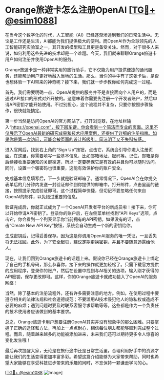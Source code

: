 # Orange旅遊卡怎么注册OpenAI [[TG💪+ @esim1088](https://t.me/s/esim1088)]

在当今这个数字化的时代，人工智能（AI）已经逐渐渗透到我们的日常生活中。无论是工作还是生活，AI都能为我们提供极大的便利。而OpenAI作为全球领先的人工智能研究实验室之一，其开发的模型和工具更是备受关注。然而，对于很多人来说，如何利用这些先进的技术却是一个难题。今天，我们就来聊聊Orange旅遊卡用户如何注册并使用OpenAI的服务。

Orange旅遊卡是一种非常实用的旅行助手，它不仅能为用户提供便捷的通讯服务，还能帮助用户更好地融入当地的生活。那么，当你的手中有了这张卡后，是否也想体验一下AI带来的神奇呢？接下来，我们就一步步教你如何完成这一过程。

首先，我们需要明确一点，OpenAI提供的服务并不是直接面向个人用户的，而是通过API接口的形式对外开放的。这意味着你需要先注册一个开发者账户，然后申请API密钥才能开始使用。不过别担心，这个流程并不复杂，只要你按照步骤操作，很快就能搞定。

第一步当然是访问OpenAI的官方网站了。打开浏览器，在地址栏输入“https://openai.com”，按下回车键，你会看到一个简洁而专业的页面。这里不仅展示了OpenAI最新的研究成果和技术应用案例，还提供了详细的注册指南。如果你是第一次访问，可能会被页面的设计所吸引，简洁明了又不失科技感。

进入官网后，找到右上角的“Sign Up”按钮，点击它，系统会引导你进入注册页面。在这里，你需要填写一些基本信息，比如邮箱地址、密码等。记住，邮箱是你后续接收重要通知的关键渠道，所以一定要确保它是有效的并且你可以随时访问。同时，设置一个强密码也很重要，这能有效保护你的账户安全。

完成基本信息填写后，下一步就是验证邮箱了。通常情况下，OpenAI会在你提交表单后的几分钟内发送一封验证邮件到你提供的邮箱中。打开邮件，点击里面的链接，按照提示完成验证即可。这个过程简单快捷，但切记不要忽略任何来自OpenAI的邮件，以免错过重要的信息。

验证完成后，你就正式成为了一个OpenAI开发者平台的新成员啦！接下来，你可以开始申请API密钥了。登录你的账户后，在左侧菜单栏找到“API Keys”选项，点击它，你会看到一个列表显示你当前拥有的API密钥。如果没有的话，点击“Create New API Key”按钮，系统会自动生成一个新的密钥给你。

生成密钥后，记得妥善保存。因为这是你调用OpenAI服务的唯一凭证，一旦丢失将无法找回。此外，为了安全起见，建议定期更换密钥，并且不要随意透露给他人。

现在，让我们回到Orange旅遊卡的话题上来。假设你已经在Orange旅遊卡上绑定了自己的手机号码，那么恭喜你，接下来的操作就更加轻松了。只需下载官方提供的应用程序，登录你的账户，然后在设置中找到与AI相关的选项，输入刚才获得的API密钥，保存更改即可。这样，你的Orange旅遊卡就成功接入了OpenAI的服务网络！

当然，除了基本的注册流程外，还有许多需要注意的地方。例如，在使用过程中要遵守相关的法律法规和社会道德规范；不要滥用AI技术侵犯他人的隐私权或造成不必要的麻烦；遇到问题时要及时联系客服寻求帮助等等。这些都是作为一个负责任的技术使用者应该做到的基本要求。

总之，Orange旅遊卡用户想要注册OpenAI其实并没有想象中的那么困难。只要掌握了正确的途径和方法，再加上一点点耐心，相信每位朋友都能够顺利完成整个过程。而且，随着越来越多的功能被添加进来，未来我们还可以期待更多令人惊喜的变化发生哦！

最后再次提醒大家，无论是在旅行途中还是日常生活里，合理利用好手中的资源才能让我们的生活变得更加丰富多彩。希望这篇介绍能够为大家带来帮助，同时也希望大家能够在享受科技进步带来的乐趣的同时，不忘保持一颗谦逊学习的心。

[[TG💪+ @esim1088](https://t.me/s/esim1088) ![Image](https://i.postimg.cc/4NQfJmqS/Snipaste-2025-05-13-00-14-12.png)]